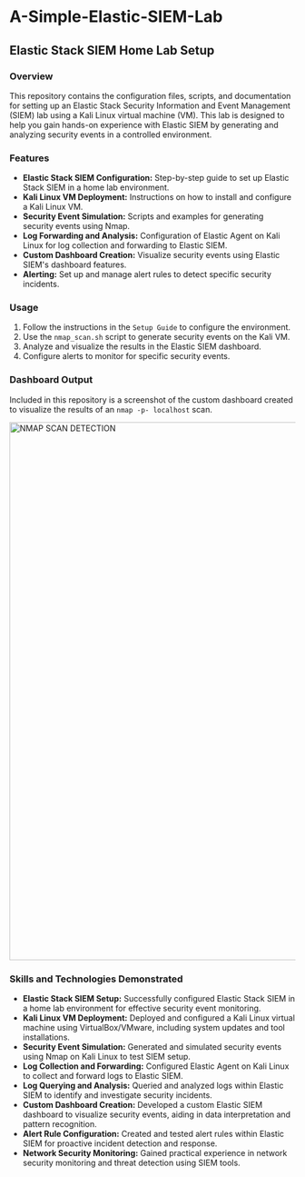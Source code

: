 # A-Simple-Elastic-SIEM-Lab

## Elastic Stack SIEM Home Lab Setup

### Overview
This repository contains the configuration files, scripts, and documentation for setting up an Elastic Stack Security Information and Event Management (SIEM) lab using a Kali Linux virtual machine (VM). This lab is designed to help you gain hands-on experience with Elastic SIEM by generating and analyzing security events in a controlled environment.

### Features
- **Elastic Stack SIEM Configuration:** Step-by-step guide to set up Elastic Stack SIEM in a home lab environment.
- **Kali Linux VM Deployment:** Instructions on how to install and configure a Kali Linux VM.
- **Security Event Simulation:** Scripts and examples for generating security events using Nmap.
- **Log Forwarding and Analysis:** Configuration of Elastic Agent on Kali Linux for log collection and forwarding to Elastic SIEM.
- **Custom Dashboard Creation:** Visualize security events using Elastic SIEM's dashboard features.
- **Alerting:** Set up and manage alert rules to detect specific security incidents.

### Usage
1. Follow the instructions in the `Setup Guide` to configure the environment.
2. Use the `nmap_scan.sh` script to generate security events on the Kali VM.
3. Analyze and visualize the results in the Elastic SIEM dashboard.
4. Configure alerts to monitor for specific security events.

### Dashboard Output
Included in this repository is a screenshot of the custom dashboard created to visualize the results of an `nmap -p- localhost` scan.

<img width="947" alt="NMAP SCAN DETECTION" src="https://github.com/user-attachments/assets/52735171-521d-450d-a26d-ccedf73d3fcd">

### Skills and Technologies Demonstrated

- **Elastic Stack SIEM Setup:** Successfully configured Elastic Stack SIEM in a home lab environment for effective security event monitoring.
- **Kali Linux VM Deployment:** Deployed and configured a Kali Linux virtual machine using VirtualBox/VMware, including system updates and tool installations.
- **Security Event Simulation:** Generated and simulated security events using Nmap on Kali Linux to test SIEM setup.
- **Log Collection and Forwarding:** Configured Elastic Agent on Kali Linux to collect and forward logs to Elastic SIEM.
- **Log Querying and Analysis:** Queried and analyzed logs within Elastic SIEM to identify and investigate security incidents.
- **Custom Dashboard Creation:** Developed a custom Elastic SIEM dashboard to visualize security events, aiding in data interpretation and pattern recognition.
- **Alert Rule Configuration:** Created and tested alert rules within Elastic SIEM for proactive incident detection and response.
- **Network Security Monitoring:** Gained practical experience in network security monitoring and threat detection using SIEM tools.
